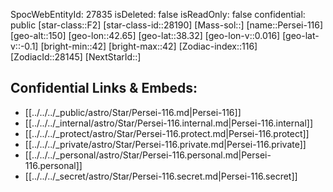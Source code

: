 ﻿---
location: [38.32,42.65,150]
type: Station
tags:
- astro/Star

---
SpocWebEntityId: 27835
isDeleted: false
isReadOnly: false
confidential: public
[star-class::F2]
[star-class-id::28190]
[Mass-sol::]
[name::Persei-116]
[geo-alt::150]
[geo-lon::42.65]
[geo-lat::38.32]
[geo-lon-v::0.016]
[geo-lat-v::-0.1]
[bright-min::42]
[bright-max::42]
[Zodiac-index::116]
[ZodiacId::28145]
[NextStarId::]



## Confidential Links & Embeds: 
- [[../../../_public/astro/Star/Persei-116.md|Persei-116]] 
- [[../../../_internal/astro/Star/Persei-116.internal.md|Persei-116.internal]] 
- [[../../../_protect/astro/Star/Persei-116.protect.md|Persei-116.protect]] 
- [[../../../_private/astro/Star/Persei-116.private.md|Persei-116.private]] 
- [[../../../_personal/astro/Star/Persei-116.personal.md|Persei-116.personal]] 
- [[../../../_secret/astro/Star/Persei-116.secret.md|Persei-116.secret]] 
